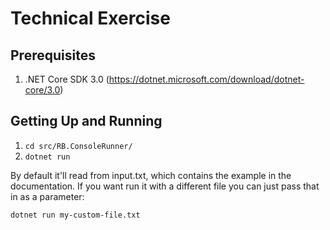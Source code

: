 # Technical Exercise

## Prerequisites
1. .NET Core SDK 3.0 (https://dotnet.microsoft.com/download/dotnet-core/3.0)

## Getting Up and Running
1. `cd src/RB.ConsoleRunner/`
2. `dotnet run`

By default it'll read from input.txt, which contains the example in the documentation. If you
want run it with a different file you can just pass that in as a parameter:

`dotnet run my-custom-file.txt`
